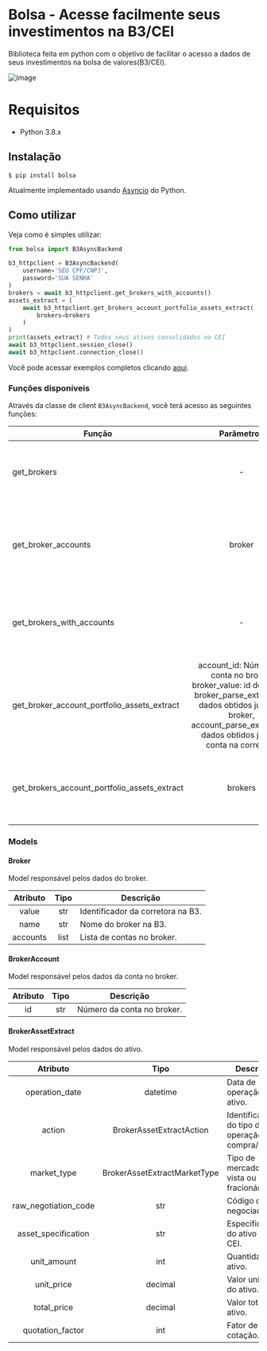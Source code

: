 # Bolsa - Acesse facilmente seus investimentos na B3/CEI
Biblioteca feita em python com o objetivo de facilitar o acesso a dados de seus investimentos na bolsa de valores(B3/CEI).

![image](https://i.imgur.com/TBpVWm3.png)

# Requisitos
 - Python 3.8.x

## Instalação
```
$ pip install bolsa
```
Atualmente implementado usando [Asyncio](https://docs.python.org/3/library/asyncio.html) do Python.

## Como utilizar
Veja como é simples utilizar:
```python
from bolsa import B3AsyncBackend

b3_httpclient = B3AsyncBackend(
    username='SEU CPF/CNPJ',
    password='SUA SENHA'
)
brokers = await b3_httpclient.get_brokers_with_accounts()
assets_extract = (
    await b3_httpclient.get_brokers_account_portfolio_assets_extract(
        brokers=brokers
    )
)
print(assets_extract) # Todos seus ativos consolidados no CEI
await b3_httpclient.session_close()
await b3_httpclient.connection_close()
```
Você pode acessar exemplos completos clicando [aqui](https://github.com/gicornachini/bolsa/tree/master/examples).


### Funções disponíveis

Através da classe de client `B3AsyncBackend`, você terá acesso as seguintes funções:

| Função        |  Parâmetros          | Descrição  |
| ------------- |:-------------:| -----|
| get_brokers      | - | Obtém os brokers disponíveis para aquela conta. Retorna um objeto Broker. (Ex: XP Inc, Clear, Easynvest...). |
| get_broker_accounts      | broker      |   Através de um broker passado como parâmetro, obtém suas respectivas contas na B3. Retorna um `Broker` com uma lista de `BrokerAccount`. |
| get_brokers_with_accounts | - | É uma junção entre os métodos `get_brokers` e `get_broker_accounts`. Retorna uma lista de `Broker` com uma lista de `BrokerAccount`. |
| get_broker_account_portfolio_assets_extract | account_id: Número da conta no broker, broker_value: id do broker, broker_parse_extra_data: dados obtidos junto ao broker, account_parse_extra_data: dados obtidos junto a conta na corretora. | Utilizado para obter todos os dados de ativos consolidados na b3. Retorna uma lista de `BrokerAssetExtract`. |
| get_brokers_account_portfolio_assets_extract | brokers      | Através dos brokers passados por parâmetro, é obtido uma lista de ativos para cada broker. Retorna uma lista de `BrokerAssetExtract`. |


### Models

#### Broker
Model responsável pelos dados do broker.

| Atributo        | Tipo           | Descrição  |
| :-------------: |:-------------:| -----|
| value      | str | Identificador da corretora na B3. |
| name      | str      |   Nome do broker na B3. |
| accounts | list      |    Lista de contas no broker. |


#### BrokerAccount
Model responsável pelos dados da conta no broker.

| Atributo        | Tipo           | Descrição  |
| :-------------: |:-------------:| -----|
| id      | str | Número da conta no broker. |


#### BrokerAssetExtract
Model responsável pelos dados do ativo.

| Atributo        | Tipo           | Descrição  |
| :-------------: |:-------------:| -----|
| operation_date      | datetime | Data de operação do ativo. |
| action      | BrokerAssetExtractAction      |   Identificador do tipo de operação compra/venda. |
| market_type | BrokerAssetExtractMarketType      |   Tipo de mercado, a vista ou fracionário. |
| raw_negotiation_code | str      |    Código de negociação. |
| asset_specification | str      |    Especificação do ativo no CEI. |
| unit_amount | int      |    Quantidade de ativo. |
| unit_price | decimal      |    Valor unitário do ativo. |
| total_price | decimal      |    Valor total do ativo. |
| quotation_factor | int      |    Fator de cotação. |
